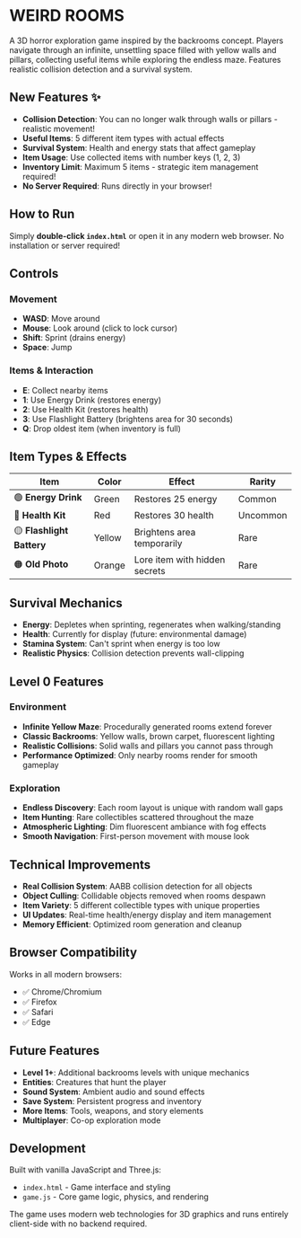 # WEIRD ROOMS

A 3D horror exploration game inspired by the backrooms concept. Players navigate through an infinite, unsettling space filled with yellow walls and pillars, collecting useful items while exploring the endless maze. Features realistic collision detection and a survival system.

## New Features ✨

- **Collision Detection**: You can no longer walk through walls or pillars - realistic movement!
- **Useful Items**: 5 different item types with actual effects
- **Survival System**: Health and energy stats that affect gameplay
- **Item Usage**: Use collected items with number keys (1, 2, 3)
- **Inventory Limit**: Maximum 5 items - strategic item management required!
- **No Server Required**: Runs directly in your browser!

## How to Run

Simply **double-click `index.html`** or open it in any modern web browser. No installation or server required!

## Controls

### Movement
- **WASD**: Move around
- **Mouse**: Look around (click to lock cursor)
- **Shift**: Sprint (drains energy)
- **Space**: Jump

### Items & Interaction
- **E**: Collect nearby items
- **1**: Use Energy Drink (restores energy)
- **2**: Use Health Kit (restores health)  
- **3**: Use Flashlight Battery (brightens area for 30 seconds)
- **Q**: Drop oldest item (when inventory is full)

## Item Types & Effects

| Item | Color | Effect | Rarity |
|------|-------|--------|---------|
| 🟢 **Energy Drink** | Green | Restores 25 energy | Common |
| 🔴 **Health Kit** | Red | Restores 30 health | Uncommon |
| 🟡 **Flashlight Battery** | Yellow | Brightens area temporarily | Rare |
| 🟠 **Old Photo** | Orange | Lore item with hidden secrets | Rare |

## Survival Mechanics

- **Energy**: Depletes when sprinting, regenerates when walking/standing
- **Health**: Currently for display (future: environmental damage)
- **Stamina System**: Can't sprint when energy is too low
- **Realistic Physics**: Collision detection prevents wall-clipping

## Level 0 Features

### Environment
- **Infinite Yellow Maze**: Procedurally generated rooms extend forever
- **Classic Backrooms**: Yellow walls, brown carpet, fluorescent lighting
- **Realistic Collisions**: Solid walls and pillars you cannot pass through
- **Performance Optimized**: Only nearby rooms render for smooth gameplay

### Exploration
- **Endless Discovery**: Each room layout is unique with random wall gaps
- **Item Hunting**: Rare collectibles scattered throughout the maze
- **Atmospheric Lighting**: Dim fluorescent ambiance with fog effects
- **Smooth Navigation**: First-person movement with mouse look

## Technical Improvements

- **Real Collision System**: AABB collision detection for all objects
- **Object Culling**: Collidable objects removed when rooms despawn
- **Item Variety**: 5 different collectible types with unique properties
- **UI Updates**: Real-time health/energy display and item management
- **Memory Efficient**: Optimized room generation and cleanup

## Browser Compatibility

Works in all modern browsers:
- ✅ Chrome/Chromium
- ✅ Firefox  
- ✅ Safari
- ✅ Edge

## Future Features

- **Level 1+**: Additional backrooms levels with unique mechanics
- **Entities**: Creatures that hunt the player
- **Sound System**: Ambient audio and sound effects
- **Save System**: Persistent progress and inventory
- **More Items**: Tools, weapons, and story elements
- **Multiplayer**: Co-op exploration mode

## Development

Built with vanilla JavaScript and Three.js:
- `index.html` - Game interface and styling
- `game.js` - Core game logic, physics, and rendering

The game uses modern web technologies for 3D graphics and runs entirely client-side with no backend required. 
